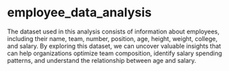 # employee_data_analysis

The dataset used in this analysis consists of information about employees, including their name, team, number, position, age, height, weight, college, and salary. By exploring this dataset, we can uncover valuable insights that can help organizations optimize team composition, identify salary spending patterns, and understand the relationship between age and salary.
